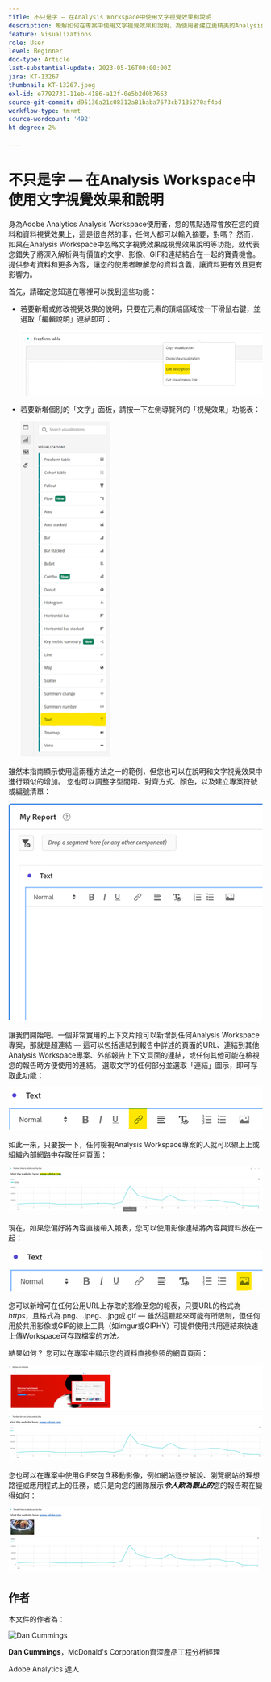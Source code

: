 ```yaml
---
title: 不只是字 — 在Analysis Workspace中使用文字視覺效果和說明
description: 瞭解如何在專案中使用文字視覺效果和說明，為使用者建立更精美的Analysis Workspace。
feature: Visualizations
role: User
level: Beginner
doc-type: Article
last-substantial-update: 2023-05-16T00:00:00Z
jira: KT-13267
thumbnail: KT-13267.jpeg
exl-id: e7792731-11eb-4186-a12f-0e5b2d0b7663
source-git-commit: d95136a21c08312a81baba7673cb7135270af4bd
workflow-type: tm+mt
source-wordcount: '492'
ht-degree: 2%

---
```


# 不只是字 — 在Analysis Workspace中使用文字視覺效果和說明

身為Adobe Analytics Analysis Workspace使用者，您的焦點通常會放在您的資料和資料視覺效果上，這是很自然的事，任何人都可以輸入摘要，對嗎？ 然而，如果在Analysis Workspace中忽略文字視覺效果或視覺效果說明等功能，就代表您錯失了將深入解析與有價值的文字、影像、GIF和連結結合在一起的寶貴機會。 提供參考資料和更多內容，讓您的使用者瞭解您的資料含義，讓資料更有效且更有影響力。

首先，請確定您知道在哪裡可以找到這些功能：

- 若要新增或修改視覺效果的說明，只要在元素的頂端區域按一下滑鼠右鍵，並選取「編輯說明」連結即可：

  ![文字01](assets/t01.png)


- 若要新增個別的「文字」面板，請按一下左側導覽列的「視覺效果」功能表：

  ![文字02](assets/t02.png)

雖然本指南顯示使用這兩種方法之一的範例，但您也可以在說明和文字視覺效果中進行類似的增加。 您也可以調整字型間距、對齊方式、顏色，以及建立專案符號或編號清單：

![文字03](assets/t03.png)

讓我們開始吧。一個非常實用的上下文片段可以新增到任何Analysis Workspace專案，那就是超連結 — 這可以包括連結到報告中詳述的頁面的URL、連結到其他Analysis Workspace專案、外部報告上下文頁面的連結，或任何其他可能在檢視您的報告時方便使用的連結。 選取文字的任何部分並選取「連結」圖示，即可存取此功能：

![文字04](assets/t04.png)

如此一來，只要按一下，任何檢視Analysis Workspace專案的人就可以線上上或組織內部網路中存取任何頁面：

![文字05](assets/t05.png)

現在，如果您偏好將內容直接帶入報表，您可以使用影像連結將內容與資料放在一起：

![文字06](assets/t06.png)

您可以新增可在任何公用URL上存取的影像至您的報表，只要URL的格式為&#x200B;*https*，且格式為.png、.jpeg、.jpg或.gif — 雖然這聽起來可能有所限制，但任何用於共用影像或GIF的線上工具（如imgur或GIPHY）可提供使用共用連結來快速上傳Workspace可存取檔案的方法。

結果如何？ 您可以在專案中顯示您的資料直接參照的網頁頁面：

![文字07](assets/t07.png)

您也可以在專案中使用GIF來包含移動影像，例如網站逐步解說、瀏覽網站的理想路徑或應用程式上的任務，或只是向您的團隊展示&#x200B;***令人歎為觀止的***&#x200B;您的報告現在變得如何：

![文字08](assets/t08.png)

## 作者

本文件的作者為：

![Dan Cummings](assets/text09.png)

**Dan Cummings**，McDonald&#39;s Corporation資深產品工程分析經理

Adobe Analytics 達人
